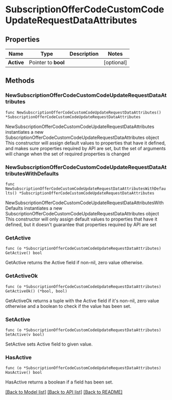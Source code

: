 # SubscriptionOfferCodeCustomCodeUpdateRequestDataAttributes

## Properties

Name | Type | Description | Notes
------------ | ------------- | ------------- | -------------
**Active** | Pointer to **bool** |  | [optional] 

## Methods

### NewSubscriptionOfferCodeCustomCodeUpdateRequestDataAttributes

`func NewSubscriptionOfferCodeCustomCodeUpdateRequestDataAttributes() *SubscriptionOfferCodeCustomCodeUpdateRequestDataAttributes`

NewSubscriptionOfferCodeCustomCodeUpdateRequestDataAttributes instantiates a new SubscriptionOfferCodeCustomCodeUpdateRequestDataAttributes object
This constructor will assign default values to properties that have it defined,
and makes sure properties required by API are set, but the set of arguments
will change when the set of required properties is changed

### NewSubscriptionOfferCodeCustomCodeUpdateRequestDataAttributesWithDefaults

`func NewSubscriptionOfferCodeCustomCodeUpdateRequestDataAttributesWithDefaults() *SubscriptionOfferCodeCustomCodeUpdateRequestDataAttributes`

NewSubscriptionOfferCodeCustomCodeUpdateRequestDataAttributesWithDefaults instantiates a new SubscriptionOfferCodeCustomCodeUpdateRequestDataAttributes object
This constructor will only assign default values to properties that have it defined,
but it doesn't guarantee that properties required by API are set

### GetActive

`func (o *SubscriptionOfferCodeCustomCodeUpdateRequestDataAttributes) GetActive() bool`

GetActive returns the Active field if non-nil, zero value otherwise.

### GetActiveOk

`func (o *SubscriptionOfferCodeCustomCodeUpdateRequestDataAttributes) GetActiveOk() (*bool, bool)`

GetActiveOk returns a tuple with the Active field if it's non-nil, zero value otherwise
and a boolean to check if the value has been set.

### SetActive

`func (o *SubscriptionOfferCodeCustomCodeUpdateRequestDataAttributes) SetActive(v bool)`

SetActive sets Active field to given value.

### HasActive

`func (o *SubscriptionOfferCodeCustomCodeUpdateRequestDataAttributes) HasActive() bool`

HasActive returns a boolean if a field has been set.


[[Back to Model list]](../README.md#documentation-for-models) [[Back to API list]](../README.md#documentation-for-api-endpoints) [[Back to README]](../README.md)


